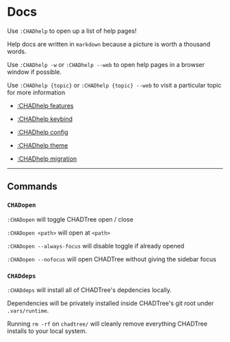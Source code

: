 # Docs

Use `:CHADhelp` to open up a list of help pages!

Help docs are written in `markdown` because a picture is worth a thousand words.

Use `:CHADhelp -w` or `:CHADhelp --web` to open help pages in a browser window if possible.

Use `:CHADhelp {topic}` or `:CHADhelp {topic} --web` to visit a particular topic for more information

- [:CHADhelp features](https://github.com/ms-jpq/chadtree/tree/chad/docs/FEATURES.md)

- [:CHADhelp keybind](https://github.com/ms-jpq/chadtree/tree/chad/docs/KEYBIND.md)

- [:CHADhelp config](https://github.com/ms-jpq/chadtree/tree/chad/docs/CONFIGURATION.md)

- [:CHADhelp theme](https://github.com/ms-jpq/chadtree/tree/chad/docs/THEME.md)

- [:CHADhelp migration](https://github.com/ms-jpq/chadtree/tree/chad/docs/MIGRATION.md)

---

## Commands

### `CHADopen`

`:CHADopen` will toggle CHADTree open / close

`:CHADopen <path>` will open at `<path>`

`:CHADopen --always-focus` will disable toggle if already opened

`:CHADopen --nofocus` will open CHADTree without giving the sidebar focus

### `CHADdeps`

`:CHADdeps` will install all of CHADTree's depdencies locally.

Dependencies will be privately installed inside CHADTree's git root under `.vars/runtime`.

Running `rm -rf` on `chadtree/` will cleanly remove everything CHADTree installs to your local system.